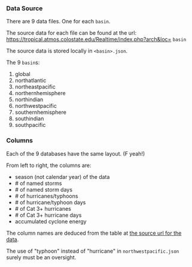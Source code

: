 ### Data Source
There are 9 data files.  One for each `basin`.  

The source data for each file can be found at the url: https://tropical.atmos.colostate.edu/Realtime/index.php?arch&loc= `basin`

The source data is stored locally in `<basin>.json`.

The 9 `basin`s:
1. global
2. northatlantic
3. northeastpacific
4. northernhemisphere
5. northindian
6. northwestpacific
7. southernhemisphere
8. southindian
9. southpacific


### Columns
Each of the 9 databases have the same layout. (F yeah!)

From left to right, the columns are:
* season (not calendar year) of the data
* \# of named storms
* \# of named storm days
* \# of hurricanes/typhoons
* \# of hurricane/typhoon days
* \# of Cat 3+ hurricanes
* \# of Cat 3+ hurricane days
* accumulated cyclone energy

The column names are deduced from the table at [the source url for the data](https://tropical.atmos.colostate.edu/Realtime/index.php?arch&loc=northatlantic).

The use of "typhoon" instead of "hurricane" in `northwestpacific.json` surely must be an oversight.

